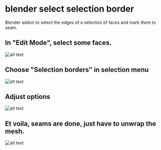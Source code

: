 # blender select selection border

Blender addon to select the edges of a selection of faces and mark them to seam. 



## In "Edit Mode", select some faces. 
![alt text](https://i.postimg.cc/yd7Nx9Cp/01select.jpg "Selection")

## Choose "Selection borders" in selection menu
![alt text](https://i.postimg.cc/D0ZydTZq/02selectionborder.jpg "Selection Border")

## Adjust options
![alt text](https://i.postimg.cc/zBpGgBJz/03options.jpg "Options")


## Et voila, seams are done, just have to unwrap the mesh.
![alt text](https://i.postimg.cc/tJMRBMZ8/04result.jpg "Result")

